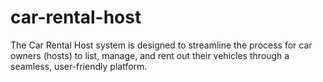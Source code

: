 # car-rental-host
The Car Rental Host system is designed to streamline the process for car owners (hosts) to list, manage, and rent out their vehicles through a seamless, user-friendly platform.
